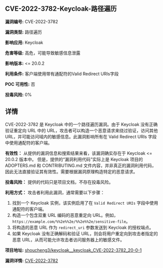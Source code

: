 ## CVE-2022-3782-Keycloak-路径遍历

**漏洞编号:** CVE-2022-3782

**漏洞类型:** 路径遍历

**影响应用:** Keycloak

**危害等级:** 高危，可能导致敏感信息泄露

**影响版本:** <= 20.0.2

**利用条件:** 客户端使用带有通配符的Valid Redirect URIs字段

**POC 可用性:** 否

**投毒风险:** 0%

## 详情

CVE-2022-3782 是 Keycloak 中的一个路径遍历漏洞。由于 Keycloak 没有正确验证重定向 URL 中的 URL，攻击者可以构造一个恶意请求来绕过验证，访问其他 URL，并可能访问域内的敏感信息。此漏洞影响所有在 Valid Redirect URIs 字段中使用通配符的客户端。

**有效性：**
从提供的漏洞信息和搜索结果来看，该漏洞确实存在于 Keycloak <= 20.0.2 版本中。 但是，提供的“漏洞利用代码”实际上是 Keycloak 项目的 ADOPTERS.md 和 CONTRIBUTING.md 文件内容，并非真正的漏洞利用代码，因此无法直接验证其有效性。需要根据漏洞原理构造特定的恶意请求。

**投毒风险：**
提供的代码只是项目文档，不存在投毒风险。

**利用方式：**
攻击者利用此漏洞，通常需要以下步骤：
1.  找到一个 Keycloak 实例，该实例启用了在 `Valid Redirect URIs` 字段中使用通配符的客户端。
2.  构造一个包含双重 URL 编码的恶意重定向 URL。例如，`https://example.com/%%2e%%2e/%%2e%%2e/sensitive-file`。
3.  将构造的恶意 URL 作为 `redirect_uri` 参数发送到 Keycloak 的授权端点。
4.  如果 Keycloak 没有正确解码和验证 URL，则会将用户重定向到攻击者指定的恶意 URL，从而可能允许攻击者访问服务器上的敏感文件。

**项目地址:** [shoucheng3/keycloak__keycloak_CVE-2022-3782_20-0-1](https://github.com/shoucheng3/keycloak__keycloak_CVE-2022-3782_20-0-1)

**漏洞详情:** [CVE-2022-3782](https://nvd.nist.gov/vuln/detail/CVE-2022-3782)